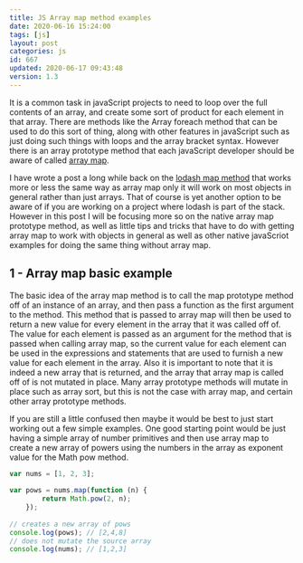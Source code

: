```yaml
---
title: JS Array map method examples
date: 2020-06-16 15:24:00
tags: [js]
layout: post
categories: js
id: 667
updated: 2020-06-17 09:43:48
version: 1.3
---
```


It is a common task in javaScript projects to need to loop over the full contents of an array, and create some sort of product for each element in that array. There are methods like the Array foreach method that can be used to do this sort of thing, along with other features in javaScript such as just doing such things with loops and the array bracket syntax. However there is an array prototype method that each javaScript developer should be aware of called [array map](https://developer.mozilla.org/en-US/docs/Web/JavaScript/Reference/Global_Objects/Array/map).

I have wrote a post a long while back on the [lodash map method](/2018/02/02/lodash_map/) that works more or less the same way as array map only it will work on most objects in general rather than just arrays. That of course is yet another option to be aware of if you are working on a project where lodash is part of the stack. However in this post I will be focusing more so on the native array map prototype method, as well as little tips and tricks that have to do with getting array map to work with objects in general as well as other native javaScriot examples for doing the same thing without array map.

<!-- more -->

## 1 - Array map basic example

The basic idea of the array map method is to call the map prototype method off of an instance of an array, and then pass a function as the first argument to the method. This method that is passed to array map will then be used to return a new value for every element in the array that it was called off of. The value for each element is passed as an argument for the method that is passed when calling array map, so the current value for each element can be used in the expressions and statements that are used to furnish a new value for each element in the array. Also it is important to note that it is indeed a new array that is returned, and the array that array map is called off of is not mutated in place. Many array prototype methods will mutate in place such as array sort, but this is not the case with array map, and certain other array prototype methods.

If you are still a little confused then maybe it would be best to just start working out a few simple examples. One good starting point would be just having a simple array of number primitives and then use array map to create a new array of powers using the numbers in the array as exponent value for the Math pow method.

```js
var nums = [1, 2, 3];
 
var pows = nums.map(function (n) {
        return Math.pow(2, n);
    });
 
// creates a new array of pows
console.log(pows); // [2,4,8]
// does not mutate the source array
console.log(nums); // [1,2,3]
```